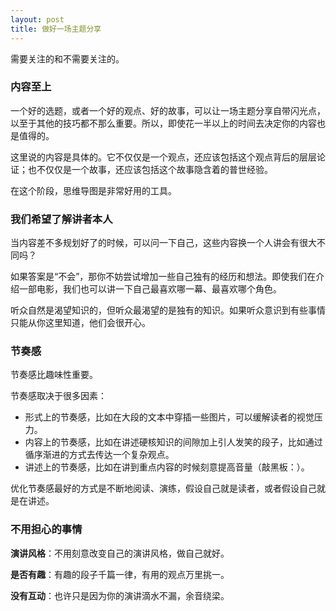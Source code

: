 ```yaml
---
layout: post
title: 做好一场主题分享
---
```


需要关注的和不需要关注的。

### 内容至上

一个好的选题，或者一个好的观点、好的故事，可以让一场主题分享自带闪光点，以至于其他的技巧都不那么重要。所以，即使花一半以上的时间去决定你的内容也是值得的。

这里说的内容是具体的。它不仅仅是一个观点，还应该包括这个观点背后的层层论证；也不仅仅是一个故事，还应该包括这个故事隐含着的普世经验。

在这个阶段，思维导图是非常好用的工具。

### 我们希望了解讲者本人

当内容差不多规划好了的时候，可以问一下自己，这些内容换一个人讲会有很大不同吗？

如果答案是“不会”，那你不妨尝试增加一些自己独有的经历和想法。即使我们在介绍一部电影，我们也可以讲一下自己最喜欢哪一幕、最喜欢哪个角色。

听众自然是渴望知识的，但听众最渴望的是独有的知识。如果听众意识到有些事情只能从你这里知道，他们会很开心。

### 节奏感

节奏感比趣味性重要。

节奏感取决于很多因素：

* 形式上的节奏感，比如在大段的文本中穿插一些图片，可以缓解读者的视觉压力。
* 内容上的节奏感，比如在讲述硬核知识的间隙加上引人发笑的段子，比如通过循序渐进的方式去传达一个复杂观点。
* 讲述上的节奏感，比如在讲到重点内容的时候刻意提高音量（敲黑板：）。

优化节奏感最好的方式是不断地阅读、演练，假设自己就是读者，或者假设自己就是在讲述。

### 不用担心的事情

**演讲风格**：不用刻意改变自己的演讲风格，做自己就好。

**是否有趣**：有趣的段子千篇一律，有用的观点万里挑一。

**没有互动**：也许只是因为你的演讲滴水不漏，余音绕梁。